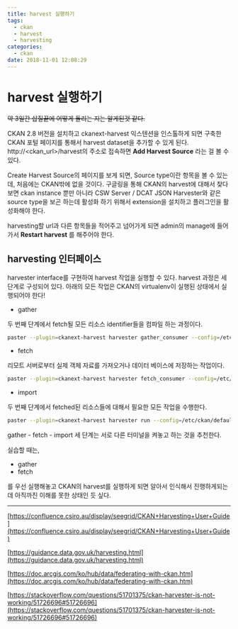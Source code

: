 ```yaml
---
title: harvest 실행하기
tags:
  - ckan
  - harvest
  - harvesting
categories:
  - ckan
date: 2018-11-01 12:08:29
---
```



# harvest 실행하기

~~약 3일간 삽질끝에 어떻게 돌리는 지는 알게된것 같다.~~ 

CKAN 2.8 버전을 설치하고 ckanext-harvest 익스텐션을 인스톨하게 되면 구축한 CKAN 포털 페이지를 통해서 harvest dataset을 추가할 수 있게 된다. http://<ckan_url>/harvest의 주소로 접속하면 **Add Harvest Source** 라는 걸 볼 수 있다. 

Create Harvest Source의 페이지를 보게 되면, Source type이란 항목을 볼 수 있는데, 처음에는 CKAN밖에 없을 것이다. 구글링을 통해 CKAN의 harvest에 대해서 찾다보면 ckan instance 뿐만 아니라 CSW Server / DCAT JSON Harvester와 같은 source type을 보곤 하는데 활성화 하기 위해서 extension을 설치하고 플러그인을 활성화해야 한다. 

harvesting할 url과 다른 항목들을 적어주고 넘어가게 되면 admin의 manage에 들어가서 **Restart harvest** 를 해주어야 한다.



## harvesting 인터페이스

harvester interface를 구현하여 harvest 작업을 실행할 수 있다. harvest 과정은 세 단계로 구성되어 있다. 아래의 모든 작업은 CKAN의 virtualenv이 실행된 상태에서 실행되어야 한다!

* gather

두 번째 단계에서 fetch될 모든 리소스 identifier들을 컴파일 하는 과정이다.

~~~sh
paster --plugin=ckanext-harvest harvester gather_consumer --config=/etc/ckan/default/production.ini
~~~

* fetch

리모트 서버로부터 실제 객체 자료를 가져오거나 데이터 베이스에 저장하는 작업이다.

~~~sh
paster --plugin=ckanext-harvest harvester fetch_consumer --config=/etc/ckan/default/production.ini
~~~

* import

두 번째 단계에서 fetched된 리소스들에 대해서 필요한 모든 작업을 수행한다.

~~~sh
paster --plugin=ckanext-harvest harvester run --config=/etc/ckan/default/production.ini
~~~

gather - fetch - import 세 단계는 서로 다른 터미널을 켜놓고 하는 것을 추천한다.  



실습할 때는, 

* gather
* fetch

를 우선 실행해놓고 CKAN의 harvest를 실행하게 되면 알아서 인식해서 진행하게되는데 아직까진 이해를 못한 상태인 듯 싶다.



<hr>

<Reference>

[https://confluence.csiro.au/display/seegrid/CKAN+Harvesting+User+Guide](https://confluence.csiro.au/display/seegrid/CKAN+Harvesting+User+Guide)

[https://guidance.data.gov.uk/harvesting.html](https://guidance.data.gov.uk/harvesting.html)

[https://doc.arcgis.com/ko/hub/data/federating-with-ckan.htm](https://doc.arcgis.com/ko/hub/data/federating-with-ckan.htm)

[https://stackoverflow.com/questions/51701375/ckan-harvester-is-not-working/51726696#51726696](https://stackoverflow.com/questions/51701375/ckan-harvester-is-not-working/51726696#51726696)





